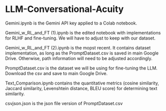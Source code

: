 # LLM-Conversational-Acuity

Gemini.ipynb is the Gemini API key applied to a Colab notebook.

Gemini_w_RL_and_FT (1).ipynb is the edited notebook with implementations for RLHF and fine-tuning. We will have to adjust to keep with our dataset.

Gemini_w_RL_and_FT (2).ipynb is the mopst recent. It contains dataset implementation, as long as the PromptDataset.csv is saved in main Google Drive. Otherwise, path information will need to be adjusted accordingly.

PromptDataset.csv is the dataset we will be using for fine-tuning the LLM. Download the csv and save to main Google Drive.

Text_Comparison.ipynb contains the quantitative metrics (cosine similarity, Jaccard similarity, Levenshtein distance, BLEU score) for determining text similarity.

csvjson.json is the json file version of PromptDataset.csv
